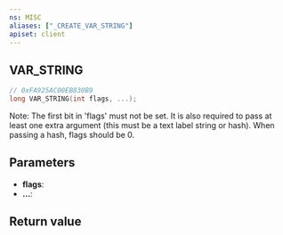 ```yaml
---
ns: MISC
aliases: ["_CREATE_VAR_STRING"]
apiset: client
---
```

## VAR_STRING

```c
// 0xFA925AC00EB830B9
long VAR_STRING(int flags, ...);
```

Note: The first bit in 'flags' must not be set.
It is also required to pass at least one extra argument (this must be a text label string or hash).
When passing a hash, flags should be 0.

## Parameters
* **flags**:
* **...**:

## Return value